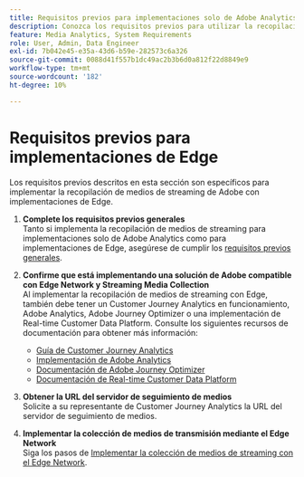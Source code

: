 ```yaml
---
title: Requisitos previos para implementaciones solo de Adobe Analytics
description: Conozca los requisitos previos para utilizar la recopilación de medios de streaming con implementaciones solo de Adobe Analytics o implementaciones de Edge
feature: Media Analytics, System Requirements
role: User, Admin, Data Engineer
exl-id: 7b042e45-e35a-43d6-b59e-282573c6a326
source-git-commit: 0088d41f557b1dc49ac2b3b6d0a812f22d8849e9
workflow-type: tm+mt
source-wordcount: '182'
ht-degree: 10%

---
```


# Requisitos previos para implementaciones de Edge

Los requisitos previos descritos en esta sección son específicos para implementar la recopilación de medios de streaming de Adobe con implementaciones de Edge.

1. **Complete los requisitos previos generales**<br>
Tanto si implementa la recopilación de medios de streaming para implementaciones solo de Adobe Analytics como para implementaciones de Edge, asegúrese de cumplir los [requisitos previos generales](/help/getting-started/prereqs.md).

1. **Confirme que está implementando una solución de Adobe compatible con Edge Network y Streaming Media Collection**<br>
Al implementar la recopilación de medios de streaming con Edge, también debe tener un Customer Journey Analytics en funcionamiento, Adobe Analytics, Adobe Journey Optimizer o una implementación de Real-time Customer Data Platform. Consulte los siguientes recursos de documentación para obtener más información:
   * [Guía de Customer Journey Analytics](https://experienceleague.adobe.com/docs/analytics-platform/using/cja-landing.html?lang=es)
   * [Implementación de Adobe Analytics](https://experienceleague.adobe.com/docs/analytics/implementation/home.html?lang=es)
   * [Documentación de Adobe Journey Optimizer](https://experienceleague.adobe.com/docs/journey-optimizer.html?lang=es)
   * [Documentación de Real-time Customer Data Platform](https://experienceleague.adobe.com/docs/real-time-customer-data-platform.html)

1. **Obtener la URL del servidor de seguimiento de medios**<br>
Solicite a su representante de Customer Journey Analytics la URL del servidor de seguimiento de medios. <!-- This is the `collection-api-server` URL for the Mobile SDK, the JavaScript SDK, and the non-collection-api tracking server for Roku. Domain names for API implementation is: `[your_namespace].hb-api.omtrdc.net`. -->

1. **Implementar la colección de medios de transmisión mediante el Edge Network**<br>
Siga los pasos de [Implementar la colección de medios de streaming con el Edge Network](/help/implementation/edge/implementation-edge.md).

